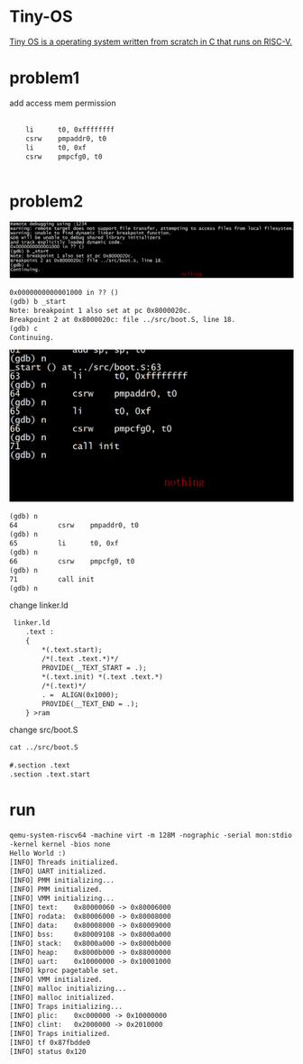 # Tiny-OS

[Tiny OS is a operating system written from scratch in C that runs on RISC-V.](https://github.com/johnyob/Tiny-OS/blob/db683c9acc7abecc600088469f5f3fd69f31ed64/src/threads/thread.c)

# problem1
add access  mem  permission
```

    li      t0, 0xffffffff
    csrw    pmpaddr0, t0
    li      t0, 0xf
    csrw    pmpcfg0, t0
	
```


# problem2 

![can not enter _start](https://github.com/magnate3/mini-riscv-os-test/blob/main/Tiny-OS/pic/start.png)

```
0x0000000000001000 in ?? ()
(gdb) b _start
Note: breakpoint 1 also set at pc 0x8000020c.
Breakpoint 2 at 0x8000020c: file ../src/boot.S, line 18.
(gdb) c
Continuing.
```
![can not enter init](https://github.com/magnate3/mini-riscv-os-test/blob/main/Tiny-OS/pic/init.png)

```
(gdb) n
64          csrw    pmpaddr0, t0
(gdb) n
65          li      t0, 0xf
(gdb) n
66          csrw    pmpcfg0, t0
(gdb) n
71          call init
(gdb) n
```


change  linker.ld
```
 linker.ld 
    .text :
    {
        *(.text.start);
        /*(.text .text.*)*/
        PROVIDE(__TEXT_START = .);
        *(.text.init) *(.text .text.*)
        /*(.text)*/
        . =  ALIGN(0x1000);
        PROVIDE(__TEXT_END = .);
    } >ram
```
change  src/boot.S

```
cat ../src/boot.S

#.section .text
.section .text.start

```

#  run

```
qemu-system-riscv64 -machine virt -m 128M -nographic -serial mon:stdio -kernel kernel -bios none
Hello World :)
[INFO] Threads initialized.
[INFO] UART initialized.
[INFO] PMM initializing...
[INFO] PMM initialized.
[INFO] VMM initializing...
[INFO] text:    0x80000060 -> 0x80006000
[INFO] rodata:  0x80006000 -> 0x80008000
[INFO] data:    0x80008000 -> 0x80009000
[INFO] bss:     0x80009108 -> 0x8000a000
[INFO] stack:   0x8000a000 -> 0x8000b000
[INFO] heap:    0x8000b000 -> 0x88000000
[INFO] uart:    0x10000000 -> 0x10001000
[INFO] kproc pagetable set.
[INFO] VMM initialized.
[INFO] malloc initializing...
[INFO] malloc initialized.
[INFO] Traps initializing...
[INFO] plic:    0xc000000 -> 0x10000000
[INFO] clint:   0x2000000 -> 0x2010000
[INFO] Traps initialized.
[INFO] tf 0x87fbdde0
[INFO] status 0x120
```